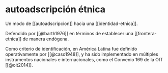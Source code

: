 # autoadscripción étnica
Un modo de [[autoadscripcion]] hacia una [[identidad-etnica]].

Defendido por [[@barth1976]] en términos de establecer una [[frontera-etnica]] de manera endógena.

Como criterio de identificación, en América Latina fue definido operativamente por [[@caso1948]], y ha sido implementado en múltiples instrumentos nacionales e internacionales, como el Convenio 169 de la OIT [[@oit2014]].
